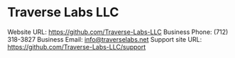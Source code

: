 # Traverse Labs LLC

Website URL: https://github.com/Traverse-Labs-LLC
Business Phone: ‪(712) 318-3827
Business Email: info@traverselabs.net
Support site URL: https://github.com/Traverse-Labs-LLC/support
